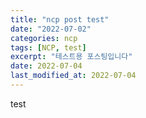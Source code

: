 ```yaml
---
title: "ncp post test"
date: "2022-07-02"
categories: ncp
tags: [NCP, test]
excerpt: "테스트용 포스팅입니다"
date: 2022-07-04
last_modified_at: 2022-07-04
---
```

test